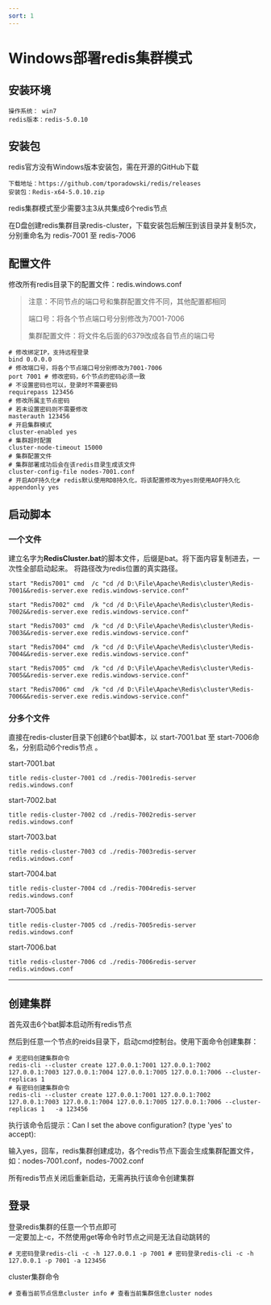 ```yaml
---
sort: 1
---
```


# Windows部署redis集群模式

## 安装环境

	操作系统： win7
	redis版本：redis-5.0.10

## 安装包

redis官方没有Windows版本安装包，需在开源的GitHub下载

	下载地址：https://github.com/tporadowski/redis/releases
	安装包：Redis-x64-5.0.10.zip

redis集群模式至少需要3主3从共集成6个redis节点

在D盘创建redis集群目录redis-cluster，下载安装包后解压到该目录并复制5次，分别重命名为 redis-7001 至 redis-7006


## 配置文件

修改所有redis目录下的配置文件：redis.windows.conf

> 注意：不同节点的端口号和集群配置文件不同，其他配置都相同
> 
> 端口号：将各个节点端口号分别修改为7001-7006
> 
> 集群配置文件：将文件名后面的6379改成各自节点的端口号

    # 修改绑定IP，支持远程登录
	bind 0.0.0.0 
	# 修改端口号，将各个节点端口号分别修改为7001-7006
	port 7001 # 修改密码，6个节点的密码必须一致
	# 不设置密码也可以，登录时不需要密码
	requirepass 123456 
	# 修改所属主节点密码
	# 若未设置密码则不需要修改
	masterauth 123456 
	# 开启集群模式
	cluster-enabled yes 
	# 集群超时配置
	cluster-node-timeout 15000 
	# 集群配置文件
	# 集群部署成功后会在该redis目录生成该文件
	cluster-config-file nodes-7001.conf 
	# 开启AOF持久化# redis默认使用RDB持久化，将该配置修改为yes则使用AOF持久化appendonly yes

## 启动脚本

### 一个文件
建立名字为**RedisCluster.bat**的脚本文件，后缀是bat。将下面内容复制进去，一次性全部启动起来。
将路径改为redis位置的真实路径。
```
start "Redis7001" cmd  /c "cd /d D:\File\Apache\Redis\cluster\Redis-7001&&redis-server.exe redis.windows-service.conf"

start "Redis7002" cmd  /k "cd /d D:\File\Apache\Redis\cluster\Redis-7002&&redis-server.exe redis.windows-service.conf"

start "Redis7003" cmd  /k "cd /d D:\File\Apache\Redis\cluster\Redis-7003&&redis-server.exe redis.windows-service.conf"

start "Redis7004" cmd  /k "cd /d D:\File\Apache\Redis\cluster\Redis-7004&&redis-server.exe redis.windows-service.conf"

start "Redis7005" cmd  /k "cd /d D:\File\Apache\Redis\cluster\Redis-7005&&redis-server.exe redis.windows-service.conf"

start "Redis7006" cmd  /k "cd /d D:\File\Apache\Redis\cluster\Redis-7006&&redis-server.exe redis.windows-service.conf"
```
### 分多个文件

直接在redis-cluster目录下创建6个bat脚本，以 start-7001.bat 至 start-7006命名，分别启动6个redis节点
。

start-7001.bat

    title redis-cluster-7001 cd ./redis-7001redis-server redis.windows.conf

start-7002.bat

    title redis-cluster-7002 cd ./redis-7002redis-server redis.windows.conf

start-7003.bat

    title redis-cluster-7003 cd ./redis-7003redis-server redis.windows.conf

start-7004.bat

    title redis-cluster-7004 cd ./redis-7004redis-server redis.windows.conf

start-7005.bat

    title redis-cluster-7005 cd ./redis-7005redis-server redis.windows.conf

start-7006.bat

    title redis-cluster-7006 cd ./redis-7006redis-server redis.windows.conf

* * *

## 创建集群


首先双击6个bat脚本启动所有redis节点

然后到任意一个节点的reids目录下，启动cmd控制台。使用下面命令创建集群：

    # 无密码创建集群命令
	redis-cli --cluster create 127.0.0.1:7001 127.0.0.1:7002 127.0.0.1:7003 127.0.0.1:7004 127.0.0.1:7005 127.0.0.1:7006 --cluster-replicas 1 
	# 有密码创建集群命令
	redis-cli --cluster create 127.0.0.1:7001 127.0.0.1:7002 127.0.0.1:7003 127.0.0.1:7004 127.0.0.1:7005 127.0.0.1:7006 --cluster-replicas 1   -a 123456

执行该命令后提示：Can I set the above configuration? (type 'yes' to accept): 

输入yes，回车，redis集群创建成功，各个redis节点下面会生成集群配置文件，如：nodes-7001.conf，nodes-7002.conf

所有redis节点关闭后重新启动，无需再执行该命令创建集群

## 登录

登录redis集群的任意一个节点即可  
一定要加上-c，不然使用get等命令时节点之间是无法自动跳转的

    # 无密码登录redis-cli -c -h 127.0.0.1 -p 7001 # 密码登录redis-cli -c -h 127.0.0.1 -p 7001 -a 123456

cluster集群命令

    # 查看当前节点信息cluster info # 查看当前集群信息cluster nodes